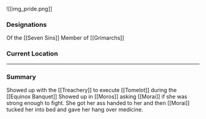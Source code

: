 
![[img_pride.png]]
### Designations
Of the [[Seven Sins]]
Member of [[Grimarchs]]

### Current Location


___
### Summary
Showed up with the [[Treachery]] to execute [[Tomelot]] during the [[Equinox Banquet]]
Showed up in [[Moros]] asking [[Morai]] if she was strong enough to fight. She got her ass handed to her and then [[Morai]] tucked her into bed and gave her hang over medicine. 